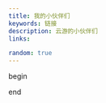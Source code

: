 ```yaml
---
title: 我的小伙伴们
keywords: 链接
description: 云游的小伙伴们
links: 

random: true
---
```

begin

<YunLinks :links="frontmatter.links" :random="frontmatter.random" />

end
